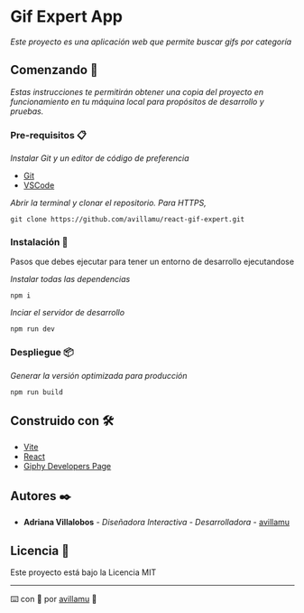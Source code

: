 # Gif Expert App

_Este proyecto es una aplicación web que permite buscar gifs por categoría_

## Comenzando 🚀

_Estas instrucciones te permitirán obtener una copia del proyecto en funcionamiento en tu máquina local para propósitos de desarrollo y pruebas._

### Pre-requisitos 📋

_Instalar Git y un editor de código de preferencia_

* [Git](https://git-scm.com/)
* [VSCode](https://code.visualstudio.com/)

_Abrir la terminal y clonar el repositorio. Para HTTPS,_

```
git clone https://github.com/avillamu/react-gif-expert.git
```

### Instalación 🔧

Pasos que debes ejecutar para tener un entorno de desarrollo ejecutandose

_Instalar todas las dependencias_

```
npm i
```

_Inciar el servidor de desarrollo_

```
npm run dev
```

### Despliegue 📦

_Generar la versión optimizada para producción_

```
npm run build
```


## Construido con 🛠️

* [Vite](https://vite.dev/)
* [React](https://es.react.dev/)
* [Giphy Developers Page](https://developers.giphy.com)


## Autores ✒️

* **Adriana Villalobos** - *Diseñadora Interactiva - Desarrolladora* - [avillamu](https://github.com/avillamu)


## Licencia 📄

Este proyecto está bajo la Licencia MIT


---
⌨️ con 💙 por [avillamu](https://github.com/avillamu) 🤗




